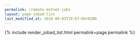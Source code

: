 ```yaml
---
permalink: /remote-dotnet-jobs
layout: page-jobad-list
last_modified_at: 2018-09-03T19:07:09+0200
---
```

{% include render_jobad_list.html permalink=page.permalink %}
